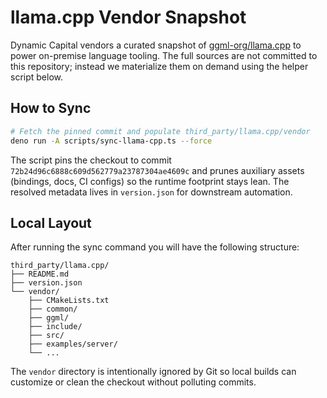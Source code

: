 # llama.cpp Vendor Snapshot

Dynamic Capital vendors a curated snapshot of
[ggml-org/llama.cpp](https://github.com/ggml-org/llama.cpp) to power on-premise
language tooling. The full sources are not committed to this repository; instead
we materialize them on demand using the helper script below.

## How to Sync

```bash
# Fetch the pinned commit and populate third_party/llama.cpp/vendor
deno run -A scripts/sync-llama-cpp.ts --force
```

The script pins the checkout to commit
`72b24d96c6888c609d562779a23787304ae4609c` and prunes auxiliary assets
(bindings, docs, CI configs) so the runtime footprint stays lean. The resolved
metadata lives in `version.json` for downstream automation.

## Local Layout

After running the sync command you will have the following structure:

```
third_party/llama.cpp/
├── README.md
├── version.json
└── vendor/
    ├── CMakeLists.txt
    ├── common/
    ├── ggml/
    ├── include/
    ├── src/
    ├── examples/server/
    └── ...
```

The `vendor` directory is intentionally ignored by Git so local builds can
customize or clean the checkout without polluting commits.
